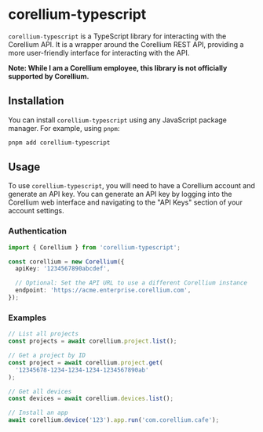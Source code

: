 # corellium-typescript

`corellium-typescript` is a TypeScript library for interacting with the Corellium API. It is a wrapper around the Corellium REST API, providing a more user-friendly interface for interacting with the API.

**Note: While I am a Corellium employee, this library is not officially supported by Corellium.**

## Installation

You can install `corellium-typescript` using any JavaScript package manager. For example, using `pnpm`:

```sh
pnpm add corellium-typescript
```

## Usage

To use `corellium-typescript`, you will need to have a Corellium account and generate an API key. You can generate an API key by logging into the Corellium web interface and navigating to the "API Keys" section of your account settings.

### Authentication

```ts
import { Corellium } from 'corellium-typescript';

const corellium = new Corellium({
  apiKey: '1234567890abcdef',

  // Optional: Set the API URL to use a different Corellium instance
  endpoint: 'https://acme.enterprise.corellium.com',
});
```

### Examples

```ts
// List all projects
const projects = await corellium.project.list();

// Get a project by ID
const project = await corellium.project.get(
  '12345678-1234-1234-1234-1234567890ab'
);

// Get all devices
const devices = await corellium.devices.list();

// Install an app
await corellium.device('123').app.run('com.corellium.cafe');
```
